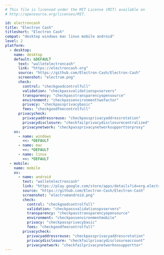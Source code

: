```yaml
---
# This file is licensed under the MIT License (MIT) available on
# http://opensource.org/licenses/MIT.

id: electroncash
title: "Electron Cash"
titleshort: "Electron Cash"
compat: "desktop windows mac linux mobile android"
level: 2
platform:
  - desktop:
    name: desktop
    default: &DEFAULT
      text: "walletelectroncash"
      link: "https://electroncash.org"
      source: "https://github.com/Electron-Cash/Electron-Cash"
      screenshot: "electrum.png"
      check:
        control: "checkgoodcontrolfull"
        validation: "checkpassvalidationspvservers"
        transparency: "checkpasstransparencyopensource"
        environment: "checkpassenvironmenttwofactor"
        privacy: "checkpassprivacybasic"
        fees: "checkgoodfeecontrolfull"
      privacycheck:
        privacyaddressreuse: "checkpassprivacyaddressrotation"
        privacydisclosure: "checkfailprivacydisclosurecentralized"
        privacynetwork: "checkpassprivacynetworksupporttorproxy"
    os:
      - name: windows
        <<: *DEFAULT
      - name: mac
        <<: *DEFAULT
      - name: linux
        <<: *DEFAULT
  - mobile:
    name: mobile
    os:
      - name: android
        text: "walletelectroncash"
        link: "https://play.google.com/store/apps/details?id=org.electroncash.wallet"
        source: "https://github.com/Electron-Cash/Electron-Cash"
        screenshot: "electrumandroid.png"
        check:
          control: "checkgoodcontrolfull"
          validation: "checkpassvalidationspvservers"
          transparency: "checkpasstransparencyopensource"
          environment: "checkpassenvironmentmobile"
          privacy: "checkpassprivacybasic"
          fees: "checkgoodfeecontrolfull"
        privacycheck:
          privacyaddressreuse: "checkpassprivacyaddressrotation"
          privacydisclosure: "checkfailprivacydisclosureaccount"
          privacynetwork: "checkfailprivacynetworknosupporttor"
---
```

